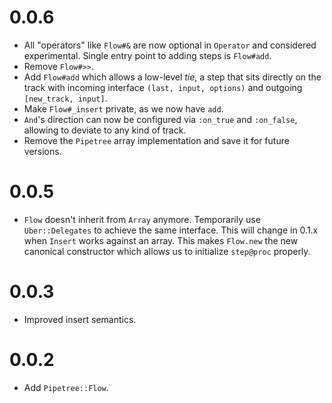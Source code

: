 # 0.0.6

* All "operators" like `Flow#&` are now optional in `Operator` and considered experimental. Single entry point to adding steps is `Flow#add`.
* Remove `Flow#>>`.
* Add `Flow#add` which allows a low-level *tie*, a step that sits directly on the track with incoming interface `(last, input, options)` and outgoing `[new_track, input]`.
* Make `Flow#_insert` private, as we now have `add`.
* `And`'s direction can now be configured via `:on_true` and `:on_false`, allowing to deviate to any kind of track.
* Remove the `Pipetree` array implementation and save it for future versions.

# 0.0.5

* `Flow` doesn't inherit from `Array` anymore. Temporarily use `Uber::Delegates` to achieve the same interface. This will change in 0.1.x when `Insert` works against an array. This makes `Flow.new` the new canonical constructor which allows us to initialize `step@proc` properly.

# 0.0.3

* Improved insert semantics.

# 0.0.2

* Add `Pipetree::Flow`.
